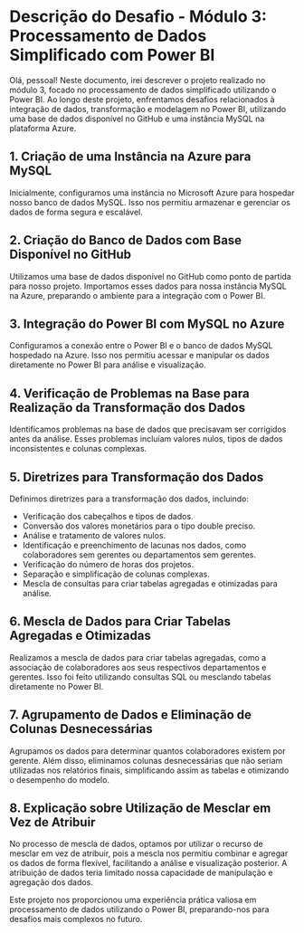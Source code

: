 # Descrição do Desafio - Módulo 3: Processamento de Dados Simplificado com Power BI

Olá, pessoal! Neste documento, irei descrever o projeto realizado no módulo 3, focado no processamento de dados simplificado utilizando o Power BI. Ao longo deste projeto, enfrentamos desafios relacionados à integração de dados, transformação e modelagem no Power BI, utilizando uma base de dados disponível no GitHub e uma instância MySQL na plataforma Azure.

## 1. Criação de uma Instância na Azure para MySQL
Inicialmente, configuramos uma instância no Microsoft Azure para hospedar nosso banco de dados MySQL. Isso nos permitiu armazenar e gerenciar os dados de forma segura e escalável.

## 2. Criação do Banco de Dados com Base Disponível no GitHub
Utilizamos uma base de dados disponível no GitHub como ponto de partida para nosso projeto. Importamos esses dados para nossa instância MySQL na Azure, preparando o ambiente para a integração com o Power BI.

## 3. Integração do Power BI com MySQL no Azure
Configuramos a conexão entre o Power BI e o banco de dados MySQL hospedado na Azure. Isso nos permitiu acessar e manipular os dados diretamente no Power BI para análise e visualização.

## 4. Verificação de Problemas na Base para Realização da Transformação dos Dados
Identificamos problemas na base de dados que precisavam ser corrigidos antes da análise. Esses problemas incluíam valores nulos, tipos de dados inconsistentes e colunas complexas.

## 5. Diretrizes para Transformação dos Dados
Definimos diretrizes para a transformação dos dados, incluindo:

- Verificação dos cabeçalhos e tipos de dados.
- Conversão dos valores monetários para o tipo double preciso.
- Análise e tratamento de valores nulos.
- Identificação e preenchimento de lacunas nos dados, como colaboradores sem gerentes ou departamentos sem gerentes.
- Verificação do número de horas dos projetos.
- Separação e simplificação de colunas complexas.
- Mescla de consultas para criar tabelas agregadas e otimizadas para análise.

## 6. Mescla de Dados para Criar Tabelas Agregadas e Otimizadas
Realizamos a mescla de dados para criar tabelas agregadas, como a associação de colaboradores aos seus respectivos departamentos e gerentes. Isso foi feito utilizando consultas SQL ou mesclando tabelas diretamente no Power BI.

## 7. Agrupamento de Dados e Eliminação de Colunas Desnecessárias
Agrupamos os dados para determinar quantos colaboradores existem por gerente. Além disso, eliminamos colunas desnecessárias que não seriam utilizadas nos relatórios finais, simplificando assim as tabelas e otimizando o desempenho do modelo.

## 8. Explicação sobre Utilização de Mesclar em Vez de Atribuir
No processo de mescla de dados, optamos por utilizar o recurso de mesclar em vez de atribuir, pois a mescla nos permitiu combinar e agregar os dados de forma flexível, facilitando a análise e visualização posterior. A atribuição de dados teria limitado nossa capacidade de manipulação e agregação dos dados.

Este projeto nos proporcionou uma experiência prática valiosa em processamento de dados utilizando o Power BI, preparando-nos para desafios mais complexos no futuro.